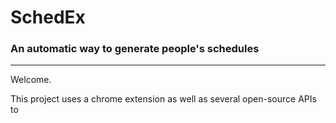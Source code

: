 # SchedEx
### An automatic way to generate people's schedules
---
Welcome.

This project uses a chrome extension as well as several open-source APIs to 
